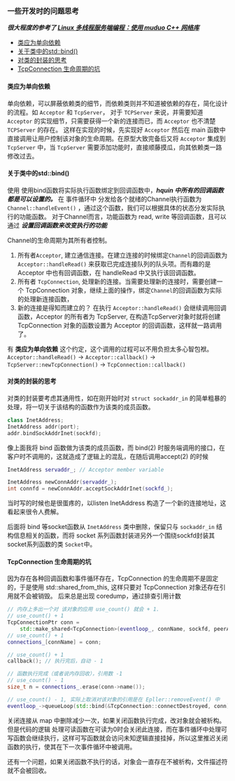 ### 一些开发时的问题思考

***很大程度的参考了 [Linux 多线程服务端编程：使用 muduo C++ 网络库](http://chenshuo.com/book/)***

- [类应为单向依赖](#one_way_dep)
- [关于类中的std::bind()](#bind)
- [对类的封装的思考](#wrapper)
- [TcpConnection 生命周期的坑](#shard_ptr)


#### <span id = "one_way_dep"> 类应为单向依赖 </span>
单向依赖，可以屏蔽依赖类的细节，而依赖类则并不知道被依赖的存在，简化设计的流程。如 `Acceptor` 和 `TcpServer`， 对于 `TCPServer` 来说，并需要知道 `Acceptor` 的实现细节，只需要获得一个新的连接而已，而 `Acceptor` 也不清楚 `TCPServer` 的存在。
这样在实现的时候，先实现好 `Acceptor` 然后在 main 函数中直接调用让用户控制该对象的生命周期。在原型大致完备后又将 `Acceptor` 集成到 `TcpServer` 中，当 `TcpServer` 需要添加功能时，直接顺藤摸瓜，向其依赖类一路修改过去。

#### <span id = "bind"> 关于类中的std::bind() </span>
使用 使用bind函数将实际执行函数绑定到回调函数中，***hquin 中所有的回调函数都是可以设置的。***
在 事件循环中 分发给各个就绪的Channel执行函数为 `Channel::handleEvent()` ，通过这个函数，我们可以根据具体的状态分发实际执行的功能函数。
对于Channel而言，功能函数为 read, write 等回调函数，且可以通过 ***设置回调函数来改变执行的功能***

Channel的生命周期为其所有者控制。
1. 所有者`Acceptor`, 建立通信连接。在建立连接的时候绑定`Channel`的回调函数为 `Acceptor::handleRead()` 来获取已完成连接队列的队头项。而有趣的是 Acceptor 中也有回调函数，在 handleRead 中又执行该回调函数。
2. 所有者 `TcpConnection`, 处理新的连接。当需要处理新的连接时，需要创建一个 TcpConnection 对象，继续上面的操作，绑定`Channel`的回调函数为实际的处理新连接函数，
3. 新的连接是得知而建立的？ 在执行 `Acceptor::handleRead()` 会继续调用回调函数，Acceptor 的所有者为 TcpServer, 在构造TcpServer对象时就将创建TcpConnection 对象的函数设置为 Acceptor 的回调函数，这样就一路调用了。

有 **类应为单向依赖** 这个约定，这个调用的过程可以不用负担太多心智包袱。
`Acceptor::handleRead()` -> `Acceptor::callback()` -> `TcpServer::newTcpConnection()` -> `TcpConnection::callback()`

#### <span id = "wrapper"> 对类的封装的思考 </span>
对类的封装要考虑其通用性，如在刚开始时对 `struct sockaddr_in` 的简单粗暴的处理，将一切关于该结构的函数作为该类的成员函数。
```cpp
class InetAddress;
InetAddress addr(port);
addr.bindSockAddrInet(sockfd);
```
像上面我将 bind 函数做为该类的成员函数，而 bind(2) 时服务端调用的接口，在客户时不调用的，这就造成了逻辑上的混乱，在随后调用accept(2) 的时候
```cpp
InetAddress servaddr_; // Acceptor member variable

InetAddress newConnAddr(servaddr_);
int connfd = newConnAddr.acceptSockAddrInet(sockfd_);
```
当时写的时候也是很蛋疼的，以listen InetAddress 构造了一个新的连接地址，这看起来很令人费解。

后面将 bind 等socket函数从 `InetAddress` 类中删除，保留只与 `sockaddr_in` 结构信息相关的函数，而将 socket 系列函数封装进另外一个围绕sockfd封装其socket系列函数的类 `Socket`中。

#### <span id = "shared_ptr"> TcpConnection 生命周期的坑 </span>
因为存在各种回调函数和事件循环存在，TcpConnection 的生命周期不是固定的，于是使用 std::shared_from_this, 这样只要对 TcpConnection 对象还存在引用就不会被销毁。
后来总是出现 coredump，通过排查引用计数
```cpp
// 内存上多出一个对 该对象的应用 use_count() 就会 + 1.
// use_count() + 1 
TcpConnectionPtr conn =
    std::make_shared<TcpConnection>(eventloop_, connName, sockfd, peerAddr);
// use_count() + 1
connections_[connName] = conn;

// use_count() + 1
callback(); // 执行完后，自动 - 1

// 函数执行完成（或者说内存回收），引用数 -1
// use_count() - 1
size_t n = connections_.erase(conn->name());

// use_count() - 1, 实际上取消对该对象的引用是在 Epller::removeEvent() 中
eventloop_->queueLoop(std::bind(&TcpConnection::connectDestroyed, conn));
```
关闭连接从 map 中删除减少一次，如果关闭函数执行完成，改对象就会被析构。
但是代码的逻辑 处理可读函数在可读为0时会关闭此连接，而在事件循环中处理可写函数会继续执行，这样可写函数就会访问未知逻辑直接挂掉，所以这里推迟关闭函数的执行，使其在下一次事件循环中被调用。

还有一个问题，如果关闭函数不执行的话，对象会一直存在不被析构，文件描述符就不会被回收。